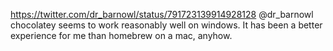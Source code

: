 https://twitter.com/dr_barnowl/status/791723139914928128 @dr_barnowl chocolatey seems to work reasonably well on windows. It has been a better experience for me than homebrew on a mac, anyhow.